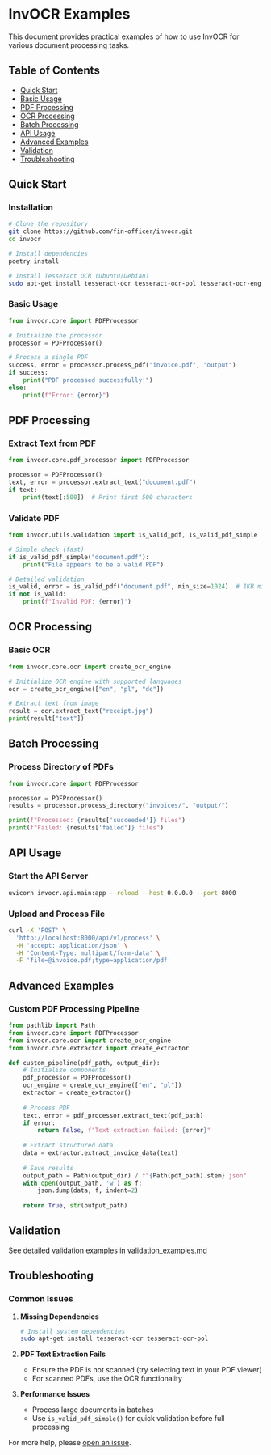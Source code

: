 # InvOCR Examples

This document provides practical examples of how to use InvOCR for various document processing tasks.

## Table of Contents
- [Quick Start](#quick-start)
- [Basic Usage](#basic-usage)
- [PDF Processing](#pdf-processing)
- [OCR Processing](#ocr-processing)
- [Batch Processing](#batch-processing)
- [API Usage](#api-usage)
- [Advanced Examples](#advanced-examples)
- [Validation](#validation)
- [Troubleshooting](#troubleshooting)

## Quick Start

### Installation
```bash
# Clone the repository
git clone https://github.com/fin-officer/invocr.git
cd invocr

# Install dependencies
poetry install

# Install Tesseract OCR (Ubuntu/Debian)
sudo apt-get install tesseract-ocr tesseract-ocr-pol tesseract-ocr-eng
```

### Basic Usage
```python
from invocr.core import PDFProcessor

# Initialize the processor
processor = PDFProcessor()

# Process a single PDF
success, error = processor.process_pdf("invoice.pdf", "output")
if success:
    print("PDF processed successfully!")
else:
    print(f"Error: {error}")
```

## PDF Processing

### Extract Text from PDF
```python
from invocr.core.pdf_processor import PDFProcessor

processor = PDFProcessor()
text, error = processor.extract_text("document.pdf")
if text:
    print(text[:500])  # Print first 500 characters
```

### Validate PDF
```python
from invocr.utils.validation import is_valid_pdf, is_valid_pdf_simple

# Simple check (fast)
if is_valid_pdf_simple("document.pdf"):
    print("File appears to be a valid PDF")

# Detailed validation
is_valid, error = is_valid_pdf("document.pdf", min_size=1024)  # 1KB minimum
if not is_valid:
    print(f"Invalid PDF: {error}")
```

## OCR Processing

### Basic OCR
```python
from invocr.core.ocr import create_ocr_engine

# Initialize OCR engine with supported languages
ocr = create_ocr_engine(["en", "pl", "de"])

# Extract text from image
result = ocr.extract_text("receipt.jpg")
print(result["text"])
```

## Batch Processing

### Process Directory of PDFs
```python
from invocr.core import PDFProcessor

processor = PDFProcessor()
results = processor.process_directory("invoices/", "output/")

print(f"Processed: {results['succeeded']} files")
print(f"Failed: {results['failed']} files")
```

## API Usage

### Start the API Server
```bash
uvicorn invocr.api.main:app --reload --host 0.0.0.0 --port 8000
```

### Upload and Process File
```bash
curl -X 'POST' \
  'http://localhost:8000/api/v1/process' \
  -H 'accept: application/json' \
  -H 'Content-Type: multipart/form-data' \
  -F 'file=@invoice.pdf;type=application/pdf'
```

## Advanced Examples

### Custom PDF Processing Pipeline
```python
from pathlib import Path
from invocr.core import PDFProcessor
from invocr.core.ocr import create_ocr_engine
from invocr.core.extractor import create_extractor

def custom_pipeline(pdf_path, output_dir):
    # Initialize components
    pdf_processor = PDFProcessor()
    ocr_engine = create_ocr_engine(["en", "pl"])
    extractor = create_extractor()
    
    # Process PDF
    text, error = pdf_processor.extract_text(pdf_path)
    if error:
        return False, f"Text extraction failed: {error}"
    
    # Extract structured data
    data = extractor.extract_invoice_data(text)
    
    # Save results
    output_path = Path(output_dir) / f"{Path(pdf_path).stem}.json"
    with open(output_path, 'w') as f:
        json.dump(data, f, indent=2)
    
    return True, str(output_path)
```

## Validation

See detailed validation examples in [validation_examples.md](./examples/validation_examples.md)

## Troubleshooting

### Common Issues

1. **Missing Dependencies**
   ```bash
   # Install system dependencies
   sudo apt-get install tesseract-ocr tesseract-ocr-pol
   ```

2. **PDF Text Extraction Fails**
   - Ensure the PDF is not scanned (try selecting text in your PDF viewer)
   - For scanned PDFs, use the OCR functionality

3. **Performance Issues**
   - Process large documents in batches
   - Use `is_valid_pdf_simple()` for quick validation before full processing

For more help, please [open an issue](https://github.com/fin-officer/invocr/issues).
